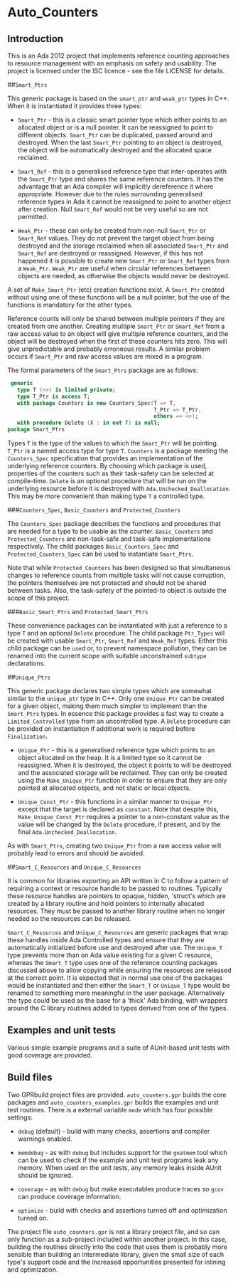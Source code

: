 # Auto_Counters

## Introduction

This is an Ada 2012 project that implements reference counting approaches to
resource management with an emphasis on safety and usability. The project is
licensed under the ISC licence - see the file LICENSE for details.

##`Smart_Ptrs`

This generic package is based on the `smart_ptr` and `weak_ptr` types in C++.
When it is instantiated it provides three types:

 - `Smart_Ptr` - this is a classic smart pointer type which either points to
 an allocated object or is a null pointer. It can be reassigned to point to
 different objects. `Smart_Ptr` can be duplicated, passed around and
 destroyed. When the last `Smart_Ptr` pointing to an object is destroyed, the
 object will be automatically destroyed and the allocated space reclaimed.

 - `Smart_Ref` - this is a generalised reference type that inter-operates with
 the `Smart_Ptr` type and shares the same reference counters. It has the
 advantage that an Ada compiler will implicitly dereference it where
 appropriate. However due to the rules surrounding generalised reference types
 in Ada it cannot be reassigned to point to another object after creation.
 Null `Smart_Ref` would not be very useful so are not permitted.

 - `Weak_Ptr` - these can only be created from non-null `Smart_Ptr` or
 `Smart_Ref` values. They do not prevent the target object from being
 destroyed and the storage reclaimed when all associated `Smart_Ptr` and
 `Smart_Ref` are destroyed or reassigned. However, if this has not happened it
 is possible to create new `Smart_Ptr` or `Smart_Ref` types from a `Weak_Ptr`.
 `Weak_Ptr` are useful when circular references between objects are needed, as
 otherwise the objects would never be destroyed.

A set of `Make_Smart_Ptr` (etc) creation functions exist. A `Smart_Ptr`
created without using one of these functions will be a null pointer, but the
use of the functions is mandatory for the other types.

Reference counts will only be shared between multiple pointers if they are
created from one another. Creating multiple `Smart_Ptr` or `Smart_Ref` from a
raw access value to an object will give multiple reference counters, and the
object will be destroyed when the first of these counters hits zero. This
will give unpredictable and probably erroneous results. A similar problem
occurs if `Smart_Ptr` and raw access values are mixed in a program.

The formal parameters of the `Smart_Ptrs` package are as follows:

```ada
 generic
   type T (<>) is limited private;
   type T_Ptr is access T;
   with package Counters is new Counters_Spec(T => T,
                                              T_Ptr => T_Ptr,
                                              others => <>);
   with procedure Delete (X : in out T) is null;
package Smart_Ptrs
```

Types `T` is the type of the values to which the `Smart_Ptr` will be pointing.
`T_Ptr` is a named access type for type `T`. `Counters` is a package meeting
the `Counters_Spec` specification that provides an implementation of the
underlying reference counters. By choosing which package is used, properties
of the counters such as their task-safety can be selected at compile-time.
`Delete` is an optional procedure that will be run on the underlying resource
before it is destroyed with `Ada.Unchecked_Deallocation`. This may be more
convenient than making type `T` a controlled type.

###`Counters_Spec`, `Basic_Counters` and `Protected_Counters`

The `Counters_Spec` package describes the functions and procedures that are
needed for a type to be usable as the counter. `Basic_Counters` and
`Protected_Counters` are non-task-safe and task-safe implementations
respectively. The child packages `Basic_Counters_Spec` and
`Protected_Counters_Spec` can be used to instantiate `Smart_Ptrs`.

Note that while `Protected_Counters` has been designed so that simultaneous
changes to reference counts from multiple tasks will not cause corruption, the
pointers themselves are not protected and should not be shared between tasks.
Also, the task-safety of the pointed-to object is outside the scope of this
project.

###`Basic_Smart_Ptrs` and `Protected_Smart_Ptrs`

These convenience packages can be instantiated with just a reference to a type
`T` and an optional `Delete` procedure. The child package `Ptr_Types` will be
created with usable `Smart_Ptr`, `Smart_Ref` and `Weak_Ref` types. Either this
child package can be `use`d or, to prevent namespace pollution, they can be
renamed into the current scope with suitable unconstrained `subtype`
declarations.

##`Unique_Ptrs`

This generic package declares two simple types which are somewhat similar to
the `unique_ptr` type in C++. Only one `Unique_Ptr` can be created for a given
object, making them much simpler to implement than the `Smart_Ptrs` types. In
essence this package provides a fast way to create a `Limited_Controlled` type
from an uncontrolled type. A `Delete` procedure can be provided on
instantiation if additional work is required before `Finalization`.

 - `Unique_Ptr` - this is a generalised reference type which points to an
 object allocated on the heap. It is a limited type so it cannot be
 reassigned. When it is destroyed, the object it points to will be destroyed
 and the associated storage will be reclaimed. They can only be created using
 the `Make_Unique_Ptr` function in order to ensure that they are only pointed
 at allocated objects, and not static or local objects.

 - `Unique_Const_Ptr` - this functions in a similar manner to `Unique_Ptr`
 except that the target is declared as `constant`. Note that despite this,
 `Make_Unique_Const_Ptr` requires a pointer to a non-constant value as the
 value will be changed by the `Delete` procedure, if present, and by the final
 `Ada.Unchecked_Deallocation`.

As with `Smart_Ptrs`, creating two `Unique_Ptr` from a raw access value will
probably lead to errors and should be avoided.

##`Smart_C_Resources` and `Unique_C_Resources`

It is common for libraries exporting an API written in C to follow a pattern
of requiring a context or resource handle to be passed to routines. Typically
these resource handles are pointers to opaque, hidden, 'struct's which are
created by a library routine and hold pointers to internally allocated
resources. They must be passed to another library routine when no longer
needed so the resources can be released.

`Smart_C_Resources` and `Unique_C_Resources` are generic packages that wrap
these handles inside Ada Controlled types and ensure that they are
automatically initialized before use and destroyed after use. The `Unique_T`
type prevents more than on Ada value existing for a given C resource, whereas
the `Smart_T` type uses one of the reference counting packages discussed above
to allow copying while ensuring the resources are released at the correct
point. It is expected that in normal use one of the packages would be
instantiated and then either the `Smart_T` or `Unique_T` type would be renamed
to something more meaningful in the user package. Alternatively the type could
be used as the base for a 'thick' Ada binding, with wrappers around the C
library routines added to types derived from one of the types.

## Examples and unit tests

Various simple example programs and a suite of AUnit-based unit tests with
good coverage are provided.

## Build files

Two GPRbuild project files are provided. `auto_counters.gpr` builds the core
packages and `auto_counters_examples.gpr` builds the examples and unit test
routines. There is a external variable `mode` which has four possible
settings:

 - `debug` (default) - build with many checks, assertions and compiler
 warnings enabled.

 - `memdebug` - as with `debug` but includes support for the `gnatmem` tool
 which can be used to check if the example and unit test programs leak any
 memory. When used on the unit tests, any memory leaks inside AUnit should be
 ignored.

 - `coverage` - as with `debug` but make executables produce traces so `gcov`
 can produce coverage information.

 - `optimize` - build with checks and assertions turned off and optimization
 turned on.

The project file `auto_counters.gpr` is not a library project file, and so can
only function as a sub-project included within another project. In this case,
building the routines directly into the code that uses them is probably more
sensible than building an intermediate library, given the small size of each
type's support code and the increased opportunities presented for inlining and
optimization.
